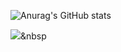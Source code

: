 ![Anurag's GitHub stats](https://github-readme-stats.vercel.app/api?username=hu1won&show_icons=true&theme=radical)

<img src="https://img.shields.io/badge/Python-3766AB?style=flat-square&logo=Python&logoColor=white"/></a>&nbsp 
<!--
**hu1won/hu1won** is a ✨ _special_ ✨ repository because its `README.md` (this file) appears on your GitHub profile.


